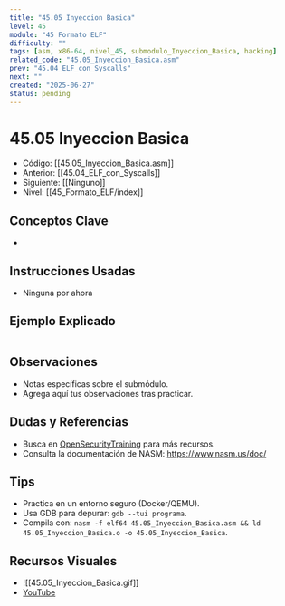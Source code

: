 ```yaml
---
title: "45.05 Inyeccion Basica"
level: 45
module: "45 Formato ELF"
difficulty: ""
tags: [asm, x86-64, nivel_45, submodulo_Inyeccion_Basica, hacking]
related_code: "45.05_Inyeccion_Basica.asm"
prev: "45.04_ELF_con_Syscalls"
next: ""
created: "2025-06-27"
status: pending
---
```


# 45.05 Inyeccion Basica

- Código: [[45.05_Inyeccion_Basica.asm]]  
- Anterior: [[45.04_ELF_con_Syscalls]]  
- Siguiente: [[Ninguno]]  
- Nivel: [[45_Formato_ELF/index]]  

## Conceptos Clave
- 

## Instrucciones Usadas
- Ninguna por ahora

## Ejemplo Explicado
```asm

```

## Observaciones
- Notas específicas sobre el submódulo.
- Agrega aquí tus observaciones tras practicar.

## Dudas y Referencias
- Busca en [OpenSecurityTraining](https://opensecuritytraining.info/) para más recursos.
- Consulta la documentación de NASM: https://www.nasm.us/doc/

## Tips
- Practica en un entorno seguro (Docker/QEMU).
- Usa GDB para depurar: `gdb --tui programa`.
- Compila con: `nasm -f elf64 45.05_Inyeccion_Basica.asm && ld 45.05_Inyeccion_Basica.o -o 45.05_Inyeccion_Basica`.

## Recursos Visuales
- ![[45.05_Inyeccion_Basica.gif]]  
- [YouTube](https://youtube.com/placeholder)
